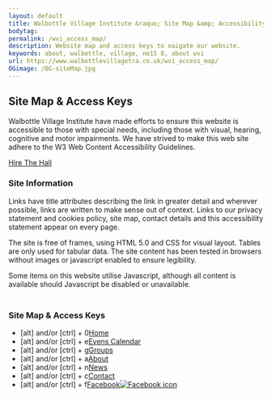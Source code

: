 ```yaml
---
layout: default
title: Walbottle Village Institute &raquo; Site Map &amp; Accessibility
bodytag:
permalink: /wvi_access_map/
description: Website map and access keys to naigate our website.
keywords: about, walbottle, village, ne15 8, about wvi
url: https://www.walbottlevillagetra.co.uk/wvi_access_map/
OGimage: /OG-siteMap.jpg
---
```

<div class="container-fluid">
	<div class="row intro">  
	  	<div class="col-sm-8 col-xs-12">
			<h2><strong>Site Map &amp; Access Keys</strong></h2>
			<p>Walbottle Village Institute have made efforts to ensure this website is accessible to those with special needs, including those with visual, hearing, cognitive and motor impairments. We have strived to make this web site adhere to the W3 Web Content Accessibility Guidelines.</p>
		</div>  
	  	<div class="col-sm-4 col-xs-12">
			<a href="../wvi_hire.html" title="hire the institute hall" target="_self" class="hire" accesskey="h">Hire The Hall</a>
		</div>   
	</div> 
	<div class="row policyWrap">
		<div class="col-xs-12">
			<h3><strong>Site Information</strong></h3>
					<p>Links have title attributes describing the link in greater detail and wherever possible, links are written to make sense out of context. Links to our privacy statement and cookies policy, site map, contact details and this accessibility statement appear on every page.</p>
					<p>The site is free of frames, using HTML 5.0 and CSS for visual layout. Tables are only used for tabular data. The site content has been tested in browsers without images or javascript enabled to ensure legibility.</p>
					<p>Some items on this website utilise Javascript, although all content is available should Javascript be disabled or unavailable.</p>
					<h3><br><strong>Site Map &amp; Access Keys</strong></h3>
					<ul>
						<li><span>[alt] and/or [ctrl] + 0</span><a href="../index.html" title="home page" target="_self" caccesskey="0">Home</a></li>
						<li><span>[alt] and/or [ctrl] + e</span><a href="../wvi_events_calendar.html" title="events at the institute" target="_self" caccesskey="e">Evens Calendar</a></li>
					  	<li><span>[alt] and/or [ctrl] + g</span><a href="../wvi_groups.html" title="group descriptions" target="_self" caccesskey="g">Groups</a></li>
					  	<li><span>[alt] and/or [ctrl] + a</span><a href="../about_wvi.html" title="about Walbottle Village Institute" target="_self" accesskey="a">About</a></li>
					  	<li><span>[alt] and/or [ctrl] + n</span><a href="../wvi_news.html" title="latest institute news" target="_self" accesskey="n">News</a></li>
					  	<li><span>[alt] and/or [ctrl] + c</span><a href="../contact_wvi.html" title="contact Walbottle Village Institute" target="_self" accesskey="c">Contact</a></li>
					  	<li><span>[alt] and/or [ctrl] + f</span><a href="https://www.facebook.com/walbottle" title="visit the WVI Facebook group in a new window" target="_blank" accesskey="f"><span>Facebook</span><img src="img/FB-logo.png" alt="Facebook icon"/></a></li>
					</ul>
		</div> 
	</div>
</div> <!-- /container -->
